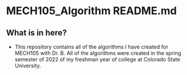 # MECH105_Algorithm README.md

## What is in here?
- This repository contains all of the algorithms I have created for MECH105 with Dr. B. All of the algorithms were created in the spring semester of 2022 of my freshman year of college at Colorado State University.



